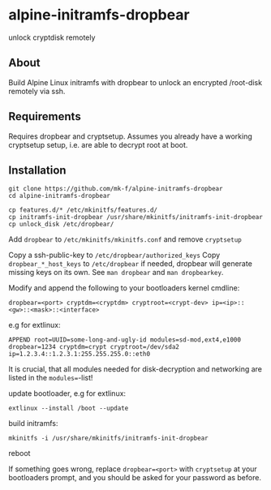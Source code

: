 # alpine-initramfs-dropbear
unlock cryptdisk remotely

## About

Build Alpine Linux initramfs with dropbear to unlock an encrypted /root-disk remotely via ssh.

## Requirements
Requires dropbear and cryptsetup. Assumes you already have a working cryptsetup setup, i.e. are able
to decrypt root at boot.

## Installation

```
git clone https://github.com/mk-f/alpine-initramfs-dropbear
cd alpine-initramfs-dropbear
```

```
cp features.d/* /etc/mkinitfs/features.d/
cp initramfs-init-dropbear /usr/share/mkinitfs/initramfs-init-dropbear
cp unlock_disk /etc/dropbear/
```

Add `dropbear` to `/etc/mkinitfs/mkinitfs.conf` and remove `cryptsetup`

Copy a ssh-public-key to `/etc/dropbear/authorized_keys`
Copy `dropbear_*_host_keys` to `/etc/dropbear` if needed, dropbear will generate
missing keys on its own. See `man dropbear` and `man dropbearkey`.

Modify and append the following to your bootloaders kernel cmdline:
```
dropbear=<port> cryptdm=<cryptdm> cryptroot=<crypt-dev> ip=<ip>::<gw>::<mask>::<interface>
```

e.g for extlinux:

```
APPEND root=UUID=some-long-and-ugly-id modules=sd-mod,ext4,e1000 dropbear=1234 cryptdm=crypt cryptroot=/dev/sda2 ip=1.2.3.4::1.2.3.1:255.255.255.0::eth0
```

It is crucial, that all modules needed for disk-decryption and networking are listed in the
`modules=`-list!

update bootloader, e.g for extlinux:
```
extlinux --install /boot --update
```
build initramfs:
```
mkinitfs -i /usr/share/mkinitfs/initramfs-init-dropbear
```
reboot

If something goes wrong, replace `dropbear=<port>` with `cryptsetup` at your
bootloaders prompt, and you should be asked for your password as before.

